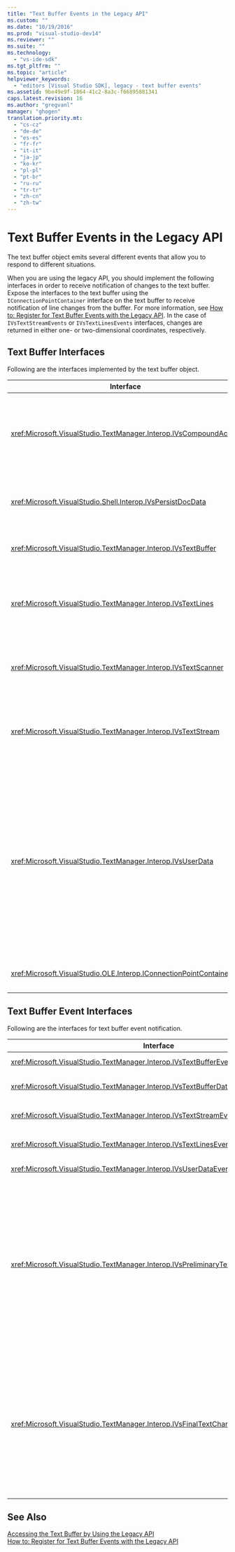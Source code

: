 ```yaml
---
title: "Text Buffer Events in the Legacy API"
ms.custom: ""
ms.date: "10/19/2016"
ms.prod: "visual-studio-dev14"
ms.reviewer: ""
ms.suite: ""
ms.technology: 
  - "vs-ide-sdk"
ms.tgt_pltfrm: ""
ms.topic: "article"
helpviewer_keywords: 
  - "editors [Visual Studio SDK], legacy - text buffer events"
ms.assetid: 9be49e9f-1864-41c2-8a3c-f66895881341
caps.latest.revision: 16
ms.author: "gregvanl"
manager: "ghogen"
translation.priority.mt: 
  - "cs-cz"
  - "de-de"
  - "es-es"
  - "fr-fr"
  - "it-it"
  - "ja-jp"
  - "ko-kr"
  - "pl-pl"
  - "pt-br"
  - "ru-ru"
  - "tr-tr"
  - "zh-cn"
  - "zh-tw"
---
```

# Text Buffer Events in the Legacy API
The text buffer object emits several different events that allow you to respond to different situations.  
  
 When you are using the legacy API, you should implement the following interfaces in order to receive notification of changes to the text buffer. Expose the interfaces to the text buffer using the `IConnectionPointContainer` interface on the text buffer to receive notification of line changes from the buffer. For more information, see [How to: Register for Text Buffer Events with the Legacy API](../extensibility/how-to--register-for-text-buffer-events-with-the-legacy-api.md). In the case of `IVsTextStreamEvents` or `IVsTextLinesEvents` interfaces, changes are returned in either one- or two-dimensional coordinates, respectively.  
  
## Text Buffer Interfaces  
 Following are the interfaces implemented by the text buffer object.  
  
|Interface|Description|  
|---------------|-----------------|  
|<xref:Microsoft.VisualStudio.TextManager.Interop.IVsCompoundAction>|Enables the creation of compound actions (that is, actions that are grouped in a single undo/redo unit).|  
|<xref:Microsoft.VisualStudio.Shell.Interop.IVsPersistDocData>|Enables persistence of document data managed by the text buffer.|  
|<xref:Microsoft.VisualStudio.TextManager.Interop.IVsTextBuffer>|Provides basic services; used by many clients.|  
|<xref:Microsoft.VisualStudio.TextManager.Interop.IVsTextLines>|Provides read and write capabilities using two-dimensional coordinates. Inherits from `IVsTextBuffer`.|  
|<xref:Microsoft.VisualStudio.TextManager.Interop.IVsTextScanner>|Provides fast, stream-oriented, sequential access to text in the buffer.|  
|<xref:Microsoft.VisualStudio.TextManager.Interop.IVsTextStream>|Provides read and write capabilities using one-dimensional coordinates. Inherits from `IVsTextBuffer`.|  
|<xref:Microsoft.VisualStudio.TextManager.Interop.IVsUserData>|Provides access to a generic collection of properties. The most important property is the name, or moniker, of the buffer. You can store your own random data in the buffer with this interface by creating a GUID and using it as a key.|  
|<xref:Microsoft.VisualStudio.OLE.Interop.IConnectionPointContainer>|Supports connection points for events.|  
  
## Text Buffer Event Interfaces  
 Following are the interfaces for text buffer event notification.  
  
|Interface|Description|  
|---------------|-----------------|  
|<xref:Microsoft.VisualStudio.TextManager.Interop.IVsTextBufferEvents>|Notifies clients when a new language service is associated with a text buffer.|  
|<xref:Microsoft.VisualStudio.TextManager.Interop.IVsTextBufferDataEvents>|Notifies clients when a text buffer is initialized and when changes are made to data in the text buffer.|  
|<xref:Microsoft.VisualStudio.TextManager.Interop.IVsTextStreamEvents>|Notifies clients of changes to the underlying text buffer in one-dimensional coordinates.|  
|<xref:Microsoft.VisualStudio.TextManager.Interop.IVsTextLinesEvents>|Notifies clients of changes to the underlying text buffer in two-dimensional coordinates.|  
|<xref:Microsoft.VisualStudio.TextManager.Interop.IVsUserDataEvents>|Notifies clients of changes to user data.|  
|<xref:Microsoft.VisualStudio.TextManager.Interop.IVsPreliminaryTextChangeCommitEvents>|Notifies clients of the last commit gesture to trigger the event and provides the range of text changed. The `IVsPreliminaryTextChangeCommitEvents` interface is not fired in response to Undo or Redo commands. Events only fire for buffers that have an undo manager. `IVsPreliminaryTextChangeCommitEvents` is fired prior to other events, such as pretty listing, in order to make sure the other events do not alter the text before the changes are committed. Your VSPackage must monitor either the `IVsPreliminaryTextChangeCommitEvents` interface or the `IVsFinalTextChangeCommitEvents` interface, but not both.|  
|<xref:Microsoft.VisualStudio.TextManager.Interop.IVsFinalTextChangeCommitEvents>|Notifies clients of the last commit gesture to trigger the event and provides the range of text changed. The `IVsFinalTextChangeCommitEvents` interface is not fired in response to Undo or Redo commands. Events only fire for buffers that have an undo manager. `IVsFinalTextChangeCommitEvents` is intended for use only by language services or other objects that have complete control over editing. Your VSPackage must monitor either the `IVsPreliminaryTextChangeCommitEvents` interface or the `IVsFinalTextChangeCommitEvents` interface, but not both.|  
  
## See Also  
 [Accessing the Text Buffer by Using the Legacy API](../extensibility/accessing-the-text-buffer-by-using-the-legacy-api.md)   
 [How to: Register for Text Buffer Events with the Legacy API](../extensibility/how-to--register-for-text-buffer-events-with-the-legacy-api.md)